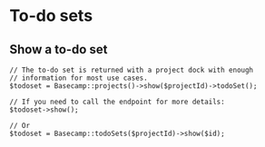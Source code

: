 # To-do sets

## Show a to-do set

```
// The to-do set is returned with a project dock with enough
// information for most use cases.
$todoset = Basecamp::projects()->show($projectId)->todoSet();
```

```
// If you need to call the endpoint for more details:
$todoset->show();

// Or
$todoset = Basecamp::todoSets($projectId)->show($id);
```
